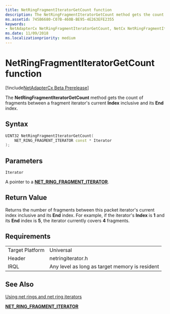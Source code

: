 ```yaml
---
title: NetRingFragmentIteratorGetCount function
description: The NetRingFragmentIteratorGetCount method gets the count of fragments between a fragment iterator's current Index inclusive and its End index.
ms.assetid: 745B6680-C07B-460B-BE95-4E263EFE2355
keywords:
- NetAdapterCx NetRingFragmentIteratorGetCount, NetCx NetRingFragmentIteratorGetCount
ms.date: 11/09/2018
ms.localizationpriority: medium
---
```


# NetRingFragmentIteratorGetCount function

[!include[NetAdapterCx Beta Prerelease](../netcx-beta-prerelease.md)]

The **NetRingFragmentIteratorGetCount** method gets the count of fragments between a fragment iterator's current **Index** inclusive and its **End** index.

## Syntax

```cpp
UINT32 NetRingFragmentIteratorGetCount(
    NET_RING_FRAGMENT_ITERATOR const * Iterator
);
```

## Parameters

`Iterator`

A pointer to a [**NET_RING_FRAGMENT_ITERATOR**](net-ring-fragment-iterator.md).

## Return Value

Returns the number of fragments between this packet iterator's current index inclusive and its **End** index. For example, if the iterator's **Index** is **1** and its **End** index is **5**, the iterator currently covers **4** fragments.

## Requirements

|  |  |
| --- | --- |
| Target Platform | Universal |
| Header | netringiterator.h |
| IRQL | Any level as long as target memory is resident |

## See Also

[Using net rings and net ring iterators](using-net-rings-and-net-ring-iterators.md)

[**NET_RING_FRAGMENT_ITERATOR**](net-ring-fragment-iterator.md)